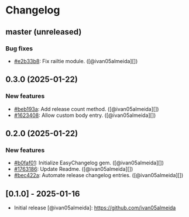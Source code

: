 # Changelog

## master (unreleased)
### Bug fixes

* [#e2b33b8](https://github.com/ivan05almeida/easy_changelog/commit/e2b33b8):  Fix railtie module. ([@ivan05almeida][])

## 0.3.0 (2025-01-22)
### New features

* [#beb193a](https://github.com/ivan05almeida/easy_changelog/commit/beb193a):  Add release count method. ([@ivan05almeida][])
* [#1623408](https://github.com/ivan05almeida/easy_changelog/commit/1623408):  Allow custom body entry. ([@ivan05almeida][])

## 0.2.0 (2025-01-22)
### New features

* [#b0faf01](https://github.com/ivan05almeida/easy_changelog/commit/b0faf01):  Initialize EasyChangelog gem. ([@ivan05almeida][])
* [#1763186](https://github.com/ivan05almeida/easy_changelog/commit/1763186):  Update Readme. ([@ivan05almeida][])
* [#bec422a](https://github.com/ivan05almeida/easy_changelog/commit/bec422a):  Automate release changelog entries. ([@ivan05almeida][])

## [0.1.0] - 2025-01-16

- Initial release
[@ivan05almeida]: https://github.com/ivan05almeida
